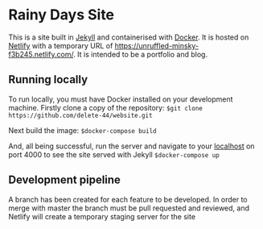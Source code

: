 # Rainy Days Site

This is a site built in [Jekyll](https://jekyllrb.com/) and containerised with [Docker](https://docker.com). It is hosted on [Netlify](https://www.netlify.com) with a temporary URL of https://unruffled-minsky-f3b245.netlify.com/. It is intended to be a portfolio and blog.

## Running locally

To run locally, you must have Docker installed on your development machine. Firstly clone a copy of the repository:
`$git clone https://github.com/delete-44/website.git`

Next build the image:
`$docker-compose build`

And, all being successful, run the server and navigate to your [localhost](localhost:4000) on port 4000 to see the site served with Jekyll
`$docker-compose up`

## Development pipeline

A branch has been created for each feature to be developed. In order to merge with master the branch must be pull requested and reviewed, and Netlify will create a temporary staging server for the site
